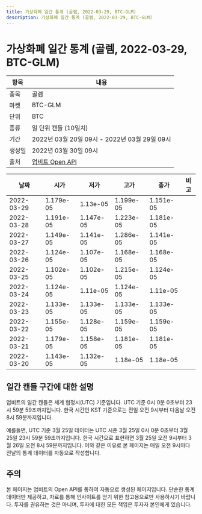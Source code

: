 ```yaml
---
title: 가상화폐 일간 통계 (골렘, 2022-03-29, BTC-GLM)
description: 가상화폐 일간 통계 (골렘, 2022-03-29, BTC-GLM)
---
```



가상화폐 일간 통계 (골렘, 2022-03-29, BTC-GLM)
===

|항목|내용|
|--|--|
|종목|골렘|
|마켓|BTC-GLM|
|단위|BTC|
|종류|일 단위 캔들 (10일치)|
|기간|2022년 03월 20일 09시 - 2022년 03월 29일 09시|
|생성일|2022년 03월 30일 09시|
|출처|[업비트 Open API](https://docs.upbit.com)|


|날짜|시가|저가|고가|종가|비고|
|--|--|--|--|--|--|
|2022-03-29|1.179e-05|1.13e-05|1.199e-05|1.151e-05|    |
|2022-03-28|1.191e-05|1.147e-05|1.223e-05|1.181e-05|    |
|2022-03-27|1.149e-05|1.141e-05|1.286e-05|1.141e-05|    |
|2022-03-26|1.124e-05|1.107e-05|1.168e-05|1.168e-05|    |
|2022-03-25|1.102e-05|1.102e-05|1.215e-05|1.124e-05|    |
|2022-03-24|1.124e-05|1.11e-05|1.124e-05|1.11e-05|    |
|2022-03-23|1.133e-05|1.133e-05|1.133e-05|1.133e-05|    |
|2022-03-22|1.155e-05|1.128e-05|1.159e-05|1.159e-05|    |
|2022-03-21|1.179e-05|1.158e-05|1.181e-05|1.181e-05|    |
|2022-03-20|1.143e-05|1.132e-05|1.18e-05|1.18e-05|    |


일간 캔들 구간에 대한 설명
---


업비트의 일간 캔들은 세계 협정시(UTC) 기준입니다. 
UTC 기준 0시 0분 0초부터 23시 59분 59초까지입니다. 
한국 시간인 KST 기준으로는 전일 오전 9시부터 다음날 오전 8시 59분까지입니다. 


예를들면, UTC 기준 3월 25일 데이터는 UTC 시준 3월 25일 0시 0분 0초부터 3월 25일 23시 59분 59초까지입니다. 
한국 시간으로 표현하면 3월 25일 오전 9시부터 3월 26일 오전 8시 59분까지입니다. 
이와 같은 이유로 본 페이지는 매일 오전 9시마다 전날의 통계 데이터를 자동으로 작성합니다. 


주의
---


본 페이지는 업비트의 Open API를 통하여 자동으로 생성된 페이지입니다. 
단순한 통계 데이터만 제공하고, 자료를 통해 인사이트를 얻기 위한 참고용으로만 사용하시기 바랍니다. 
투자를 권유하는 것은 아니며, 투자에 대한 모든 책임은 투자자 본인에게 있습니다. 
